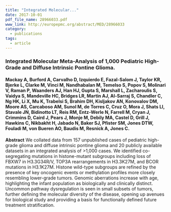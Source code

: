 ```yaml
---
title: "Integrated Molecular..."
date: 2017-10-01
pdf_file_name: 28966033.pdf
www_link: http://europepmc.org/abstract/MED/28966033
category:
  - publications
tags:
  - article
---
```


### Integrated Molecular Meta-Analysis of 1,000 Pediatric High-Grade and Diffuse Intrinsic Pontine Glioma.
#### Mackay A, Burford A, Carvalho D, Izquierdo E, Fazal-Salom J, Taylor KR, Bjerke L, Clarke M, Vinci M, Nandhabalan M, Temelso S, Popov S, Molinari V, Raman P, Waanders AJ, Han HJ, Gupta S, Marshall L, Zacharoulis S, Vaidya S, Mandeville HC, Bridges LR, Martin AJ, Al-Sarraj S, Chandler C, Ng HK, Li X, Mu K, Trabelsi S, Brahim DH, Kisljakov AN, Konovalov DM, Moore AS, Carcaboso AM, Sunol M, de Torres C, Cruz O, Mora J, Shats LI, Stavale JN, Bidinotto LT, Reis RM, Entz-Werle N, Farrell M, Cryan J, Crimmins D, Caird J, Pears J, Monje M, Debily MA, Castel D, Grill J, Hawkins C, Nikbakht H, Jabado N, Baker SJ, Pfister SM, Jones DTW, Fouladi M, von Bueren AO, Baudis M, Resnick A, Jones C.

**Abstract** We collated data from 157 unpublished cases of pediatric high-grade glioma and diffuse intrinsic pontine glioma and 20 publicly available datasets in an integrated analysis of &gt;1,000 cases. We identified co-segregating mutations in histone-mutant subgroups including loss of FBXW7 in H3.3G34R/V, TOP3A rearrangements in H3.3K27M, and BCOR mutations in H3.1K27M. Histone wild-type subgroups are refined by the presence of key oncogenic events or methylation profiles more closely resembling lower-grade tumors. Genomic aberrations increase with age, highlighting the infant population as biologically and clinically distinct. Uncommon pathway dysregulation is seen in small subsets of tumors, further defining the molecular diversity of the disease, opening up avenues for biological study and providing a basis for functionally defined future treatment stratification.
